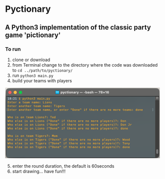 # Pyctionary

## A Python3 implementation of the classic party game 'pictionary'

### To run
1. clone or download
2. from Terminal change to the directory where the code was downloaded to 
    `cd ../path/to/pyctionary/`
3. run `python3 main.py`
4. build your teams with players

![](./img/pyctionary.png)

5. enter the round duration, the default is 60seconds
6. start drawing... have fun!!!